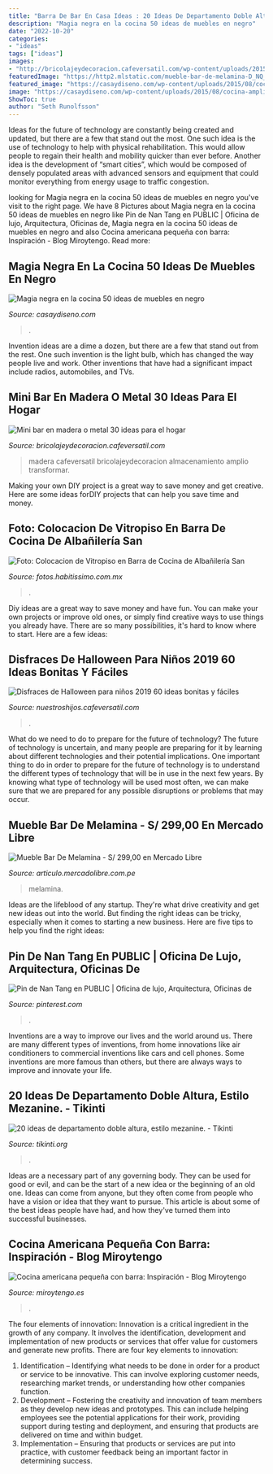 ```yaml
---
title: "Barra De Bar En Casa Ideas : 20 Ideas De Departamento Doble Altura, Estilo Mezanine."
description: "Magia negra en la cocina 50 ideas de muebles en negro"
date: "2022-10-20"
categories:
- "ideas"
tags: ["ideas"]
images:
- "http://bricolajeydecoracion.cafeversatil.com/wp-content/uploads/2015/01/000.jpg"
featuredImage: "https://http2.mlstatic.com/mueble-bar-de-melamina-D_NQ_NP_11137-MPE20040135314_012014-O.jpg"
featured_image: "https://casaydiseno.com/wp-content/uploads/2015/08/cocina-amplia-negrq-diseno-lujoso.jpg"
image: "https://casaydiseno.com/wp-content/uploads/2015/08/cocina-amplia-negrq-diseno-lujoso.jpg"
ShowToc: true
author: "Seth Runolfsson"
---
```



Ideas for the future of technology are constantly being created and updated, but there are a few that stand out the most. One such idea is the use of technology to help with physical rehabilitation. This would allow people to regain their health and mobility quicker than ever before. Another idea is the development of “smart cities”, which would be composed of densely populated areas with advanced sensors and equipment that could monitor everything from energy usage to traffic congestion.

	

		
looking for Magia negra en la cocina 50 ideas de muebles en negro you've visit to the right page. We have 8 Pictures about Magia negra en la cocina 50 ideas de muebles en negro like Pin de Nan Tang en PUBLIC | Oficina de lujo, Arquitectura, Oficinas de, Magia negra en la cocina 50 ideas de muebles en negro and also Cocina americana pequeña con barra: Inspiración - Blog Miroytengo. Read more:
		
    
## Magia Negra En La Cocina 50 Ideas De Muebles En Negro

<img loading=lazy src="https://casaydiseno.com/wp-content/uploads/2015/08/cocina-amplia-negrq-diseno-lujoso.jpg" onerror="this.onerror=null;this.src='https://tse2.mm.bing.net/th?id=OIP.HH28Y-u_rzm_thl0OfY3LwHaGV&amp;pid=15.1';" alt="Magia negra en la cocina 50 ideas de muebles en negro">

_Source: casaydiseno.com_

>. 

	

Invention ideas are a dime a dozen, but there are a few that stand out from the rest. One such invention is the light bulb, which has changed the way people live and work. Other inventions that have had a significant impact include radios, automobiles, and TVs.

    
## Mini Bar En Madera O Metal 30 Ideas Para El Hogar

<img loading=lazy src="http://bricolajeydecoracion.cafeversatil.com/wp-content/uploads/2015/01/000.jpg" onerror="this.onerror=null;this.src='https://tse1.mm.bing.net/th?id=OIP.-bHW0oIkCY-rLuoMecFYOQHaJ3&amp;pid=15.1';" alt="Mini bar en madera o metal 30 ideas para el hogar">

_Source: bricolajeydecoracion.cafeversatil.com_

>madera cafeversatil bricolajeydecoracion almacenamiento amplio transformar. 

	

Making your own DIY project is a great way to save money and get creative. Here are some ideas forDIY projects that can help you save time and money.

    
## Foto: Colocacion De Vitropiso En Barra De Cocina De Albañilería San

<img loading=lazy src="https://mx.habcdn.com/photos/business/medium/foto-0042-376203.jpg" onerror="this.onerror=null;this.src='https://tse2.mm.bing.net/th?id=OIP.Lk7flhT_I4T7_ueE8jSIawHaFj&amp;pid=15.1';" alt="Foto: Colocacion de Vitropiso en Barra de Cocina de Albañilería San">

_Source: fotos.habitissimo.com.mx_

>. 

	

Diy ideas are a great way to save money and have fun. You can make your own projects or improve old ones, or simply find creative ways to use things you already have. There are so many possibilities, it's hard to know where to start. Here are a few ideas:

    
## Disfraces De Halloween Para Niños 2019 60 Ideas Bonitas Y Fáciles

<img loading=lazy src="https://nuestroshijos.cafeversatil.com/wp-content/uploads/2016/11/013-40.jpg" onerror="this.onerror=null;this.src='https://tse4.mm.bing.net/th?id=OIP._5ebWj-rHMh4DccDe9pY5QHaMW&amp;pid=15.1';" alt="Disfraces de Halloween para niños 2019 60 ideas bonitas y fáciles">

_Source: nuestroshijos.cafeversatil.com_

>. 

	

What do we need to do to prepare for the future of technology?
The future of technology is uncertain, and many people are preparing for it by learning about different technologies and their potential implications. One important thing to do in order to prepare for the future of technology is to understand the different types of technology that will be in use in the next few years. By knowing what type of technology will be used most often, we can make sure that we are prepared for any possible disruptions or problems that may occur.

    
## Mueble Bar De Melamina - S/ 299,00 En Mercado Libre

<img loading=lazy src="https://http2.mlstatic.com/mueble-bar-de-melamina-D_NQ_NP_11137-MPE20040135314_012014-O.jpg" onerror="this.onerror=null;this.src='https://tse3.mm.bing.net/th?id=OIP.Vpf7MzpoQSlps1eQ6HTMvwAAAA&amp;pid=15.1';" alt="Mueble Bar De Melamina - S/ 299,00 en Mercado Libre">

_Source: articulo.mercadolibre.com.pe_

>melamina. 

	

Ideas are the lifeblood of any startup. They're what drive creativity and get new ideas out into the world. But finding the right ideas can be tricky, especially when it comes to starting a new business. Here are five tips to help you find the right ideas: 

    
## Pin De Nan Tang En PUBLIC | Oficina De Lujo, Arquitectura, Oficinas De

<img loading=lazy src="https://i.pinimg.com/736x/81/64/36/81643605038f7bc4664665abaed51849.jpg" onerror="this.onerror=null;this.src='https://tse4.mm.bing.net/th?id=OIP.6Yt50Oz3MVj-j7Ag9dWntgHaIF&amp;pid=15.1';" alt="Pin de Nan Tang en PUBLIC | Oficina de lujo, Arquitectura, Oficinas de">

_Source: pinterest.com_

>. 

	

Inventions are a way to improve our lives and the world around us. There are many different types of inventions, from home innovations like air conditioners to commercial inventions like cars and cell phones. Some inventions are more famous than others, but there are always ways to improve and innovate your life.

    
## 20 Ideas De Departamento Doble Altura, Estilo Mezanine. - Tikinti

<img loading=lazy src="https://tikinti.org/wp-content/uploads/2021/04/doble-altura-salas-4.jpg" onerror="this.onerror=null;this.src='https://tse1.mm.bing.net/th?id=OIP.sfVwFuiXEd2HdL8eg8eZRAHaKl&amp;pid=15.1';" alt="20 ideas de departamento doble altura, estilo mezanine. - Tikinti">

_Source: tikinti.org_

>. 

	

Ideas are a necessary part of any governing body. They can be used for good or evil, and can be the start of a new idea or the beginning of an old one. Ideas can come from anyone, but they often come from people who have a vision or idea that they want to pursue. This article is about some of the best ideas people have had, and how they've turned them into successful businesses.

    
## Cocina Americana Pequeña Con Barra: Inspiración - Blog Miroytengo

<img loading=lazy src="https://mediaserver2.miroytengo.es/blog/wp-content/uploads/2020/04/miroytengo-cocina-americana-pequena-7.jpg" onerror="this.onerror=null;this.src='https://tse1.mm.bing.net/th?id=OIP.R-6ZPPNjMvrUiFGEsHGGyAHaLH&amp;pid=15.1';" alt="Cocina americana pequeña con barra: Inspiración - Blog Miroytengo">

_Source: miroytengo.es_

>. 

	

The four elements of innovation:
Innovation is a critical ingredient in the growth of any company. It involves the identification, development and implementation of new products or services that offer value for customers and generate new profits.
There are four key elements to innovation:
1) Identification – Identifying what needs to be done in order for a product or service to be innovative. This can involve exploring customer needs, researching market trends, or understanding how other companies function.
2) Development – Fostering the creativity and innovation of team members as they develop new ideas and prototypes. This can include helping employees see the potential applications for their work, providing support during testing and deployment, and ensuring that products are delivered on time and within budget. 
3) Implementation – Ensuring that products or services are put into practice, with customer feedback being an important factor in determining success.

